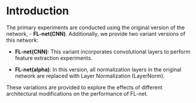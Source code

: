 # Introduction

The primary experiments are conducted using the original version of the network, - **FL-net(CNN)**. Additionally, we provide two variant versions of this network:

- **FL-net(CNN)**: This variant incorporates convolutional layers to perform feature extraction experiments.

- **FL-net(alpha)**: In this version, all normalization layers in the original network are replaced with Layer Normalization (LayerNorm).

These variations are provided to explore the effects of different architectural modifications on the performance of FL-net.
